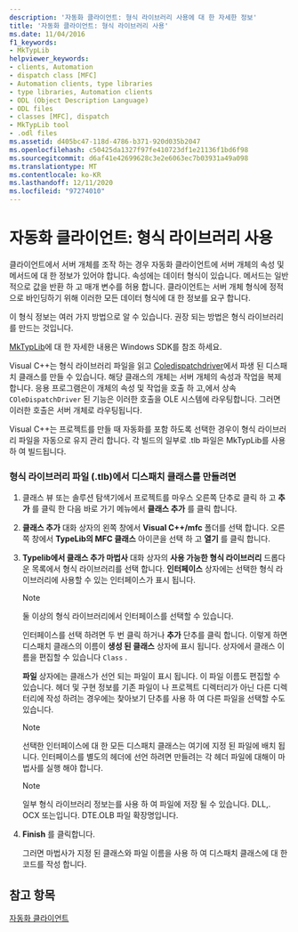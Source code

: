 ```yaml
---
description: '자동화 클라이언트: 형식 라이브러리 사용에 대 한 자세한 정보'
title: '자동화 클라이언트: 형식 라이브러리 사용'
ms.date: 11/04/2016
f1_keywords:
- MkTypLib
helpviewer_keywords:
- clients, Automation
- dispatch class [MFC]
- Automation clients, type libraries
- type libraries, Automation clients
- ODL (Object Description Language)
- ODL files
- classes [MFC], dispatch
- MkTypLib tool
- .odl files
ms.assetid: d405bc47-118d-4786-b371-920d035b2047
ms.openlocfilehash: c50425da1327f97fe410723df1e21136f1bd6f98
ms.sourcegitcommit: d6af41e42699628c3e2e6063ec7b03931a49a098
ms.translationtype: MT
ms.contentlocale: ko-KR
ms.lasthandoff: 12/11/2020
ms.locfileid: "97274010"
---
```

# <a name="automation-clients-using-type-libraries"></a>자동화 클라이언트: 형식 라이브러리 사용

클라이언트에서 서버 개체를 조작 하는 경우 자동화 클라이언트에 서버 개체의 속성 및 메서드에 대 한 정보가 있어야 합니다. 속성에는 데이터 형식이 있습니다. 메서드는 일반적으로 값을 반환 하 고 매개 변수를 허용 합니다. 클라이언트는 서버 개체 형식에 정적으로 바인딩하기 위해 이러한 모든 데이터 형식에 대 한 정보를 요구 합니다.

이 형식 정보는 여러 가지 방법으로 알 수 있습니다. 권장 되는 방법은 형식 라이브러리를 만드는 것입니다.

[MkTypLib](/windows/win32/Midl/differences-between-midl-and-mktyplib)에 대 한 자세한 내용은 Windows SDK를 참조 하세요.

Visual C++는 형식 라이브러리 파일을 읽고 [Coledispatchdriver](reference/coledispatchdriver-class.md)에서 파생 된 디스패치 클래스를 만들 수 있습니다. 해당 클래스의 개체는 서버 개체의 속성과 작업을 복제 합니다. 응용 프로그램은이 개체의 속성 및 작업을 호출 하 고,에서 상속 `COleDispatchDriver` 된 기능은 이러한 호출을 OLE 시스템에 라우팅합니다. 그러면 이러한 호출은 서버 개체로 라우팅됩니다.

Visual C++는 프로젝트를 만들 때 자동화를 포함 하도록 선택한 경우이 형식 라이브러리 파일을 자동으로 유지 관리 합니다. 각 빌드의 일부로 .tlb 파일은 MkTypLib를 사용 하 여 빌드됩니다.

### <a name="to-create-a-dispatch-class-from-a-type-library-tlb-file"></a>형식 라이브러리 파일 (.tlb)에서 디스패치 클래스를 만들려면

1. 클래스 뷰 또는 솔루션 탐색기에서 프로젝트를 마우스 오른쪽 단추로 클릭 하 고 **추가** 를 클릭 한 다음 바로 가기 메뉴에서 **클래스 추가** 를 클릭 합니다.

1. **클래스 추가** 대화 상자의 왼쪽 창에서 **Visual C++/mfc** 폴더를 선택 합니다. 오른쪽 창에서 **TypeLib의 MFC 클래스** 아이콘을 선택 하 고 **열기** 를 클릭 합니다.

1. **Typelib에서 클래스 추가 마법사** 대화 상자의 **사용 가능한 형식 라이브러리** 드롭다운 목록에서 형식 라이브러리를 선택 합니다. **인터페이스** 상자에는 선택한 형식 라이브러리에 사용할 수 있는 인터페이스가 표시 됩니다.

    > [!NOTE]
    >  둘 이상의 형식 라이브러리에서 인터페이스를 선택할 수 있습니다.

   인터페이스를 선택 하려면 두 번 클릭 하거나 **추가** 단추를 클릭 합니다. 이렇게 하면 디스패치 클래스의 이름이 **생성 된 클래스** 상자에 표시 됩니다. 상자에서 클래스 이름을 편집할 수 있습니다 `Class` .

   **파일** 상자에는 클래스가 선언 되는 파일이 표시 됩니다. 이 파일 이름도 편집할 수 있습니다. 헤더 및 구현 정보를 기존 파일이 나 프로젝트 디렉터리가 아닌 다른 디렉터리에 작성 하려는 경우에는 찾아보기 단추를 사용 하 여 다른 파일을 선택할 수도 있습니다.

    > [!NOTE]
    >  선택한 인터페이스에 대 한 모든 디스패치 클래스는 여기에 지정 된 파일에 배치 됩니다. 인터페이스를 별도의 헤더에 선언 하려면 만들려는 각 헤더 파일에 대해이 마법사를 실행 해야 합니다.

    > [!NOTE]
    >  일부 형식 라이브러리 정보는를 사용 하 여 파일에 저장 될 수 있습니다. DLL,. OCX 또는입니다. DTE.OLB 파일 확장명입니다.

1. **Finish** 를 클릭합니다.

   그러면 마법사가 지정 된 클래스와 파일 이름을 사용 하 여 디스패치 클래스에 대 한 코드를 작성 합니다.

## <a name="see-also"></a>참고 항목

[자동화 클라이언트](automation-clients.md)

